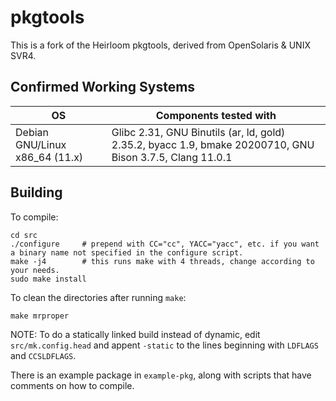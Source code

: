 # pkgtools

This is a fork of the Heirloom pkgtools, derived from OpenSolaris & UNIX SVR4.

## Confirmed Working Systems

|   OS  |   Components tested with |
| ----- | ------------------------ |
| Debian GNU/Linux x86_64 (11.x) | Glibc 2.31, GNU Binutils (ar, ld, gold) 2.35.2, byacc 1.9, bmake 20200710, GNU Bison 3.7.5, Clang 11.0.1 |

## Building

To compile:

```
cd src
./configure     # prepend with CC="cc", YACC="yacc", etc. if you want a binary name not specified in the configure script.
make -j4        # this runs make with 4 threads, change according to your needs.
sudo make install
```

To clean the directories after running `make`:

```
make mrproper
```

NOTE: To do a statically linked build instead of dynamic, edit `src/mk.config.head` and appent `-static` to the lines beginning with `LDFLAGS` and `CCSLDFLAGS`.


There is an example package in `example-pkg`, along with scripts that have comments on how to compile.

